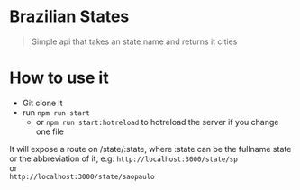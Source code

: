 # Brazilian States
> Simple api that takes an state name and returns it cities

# How to use it
- Git clone it
- run ``npm run start``
  - or ``npm run start:hotreload`` to hotreload the server if you change one file

It will expose a route on /state/:state, where :state can be the fullname state or the abbreviation of it, e.g:
``http://localhost:3000/state/sp``  
or  
``http://localhost:3000/state/saopaulo``